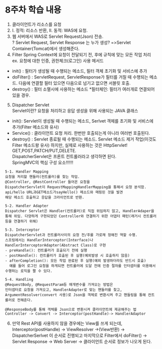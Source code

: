 # 8주차 학습 내용  
  

1. 클라이언트가 리소스를 요청  
2. I. 정적: 리소스 반환, II. 동적: WAS에 요청.
3. 웹 서버에서 WAS로 Servlet Request(Json) 전송.  
   ? Servlet Request, Servlet Response 는 누가 생성? =>Servlet Container(Tomcat)에서 생성해준다.
4. Filter Spring Context에 요청이 전달되기 전, 후에 규칙에 맞는 모든 작업 처리 ex. 요청에 대한 인증, 권한체크(로그인) 사용
   메서드
- init() : 필터가 생성될 때 수행되는 메소드, 필터 객체 초기화 및 서비스에 추가
- doFilter() : ServletRequest, ServletResponse가 필터를 거칠 때 수행되는 메소드. 다음에 연결할 필터 있으면 다음으로 넘기고 없으면 서블릿 호출.
- destroy() : 필터 소멸시에 사용하는 메소드
  *필터체인: 필터가 여러개로 연결되어 있을 경우.

5. Dispatcher Servlet  
   Servlet이란? 요청을 처리하고 응답 생성을 위해 사용되는 JAVA 클래스 
- init(): Servlet이 생성될 때 수행되는 메소드, Serlvet 객체를 초기화 및 서비스에 추가(Filter 메소드와 유사)
- Service() : 클라이언트 요청 처리. 한번만 호출되는게 아니라 여러번 호출된다.
- destroy() : Servlet 종료될 때 수행되는 메소드. Servlet 메소드 제거 작업(이것도 Filter 메소드왕 유사)
  하지만, 실제로 사용하는 것은 HttpServlet!  
  GET,POST,PATCH/PUT,DELETE.  
  DispatcherServlet은 프론트 컨트롤러라고 생각하면 된다.  
  SpringMVC의 핵심 구성 요소!!!!!!

```
5-1. Handler Mapping  
요청을 처리할 핸들러(컨트롤러)를 찾는 작업.  
@Controller, @RestController 들어온 요청을
DispatcherServlet이 RequestMappingHandlerMapping을 통해서 요청 분석함.  
api/hello URL과GET메소드가sayHello() 메소드와 매핑된 것을 발견  
해당 메소드 호출하고 응답을 크라이언트로 반환. 
```
```
5-2. Handler Adapter
Dispatcher Servlet은 Handler(컨트롤러)로 직접 위임하지 않고, HandlerAdaper을 통해 위임. 다양하게 구현되었던 Controller와 연결하기 위한 어댑터 패턴(래거시 컨트롤러 등을 연결하기 위해)  
```

```
5-3. Interceptor
DispatcherServlet과 컨트롤러사이의 요청 전/후를 가로채 정해진 역할 수행.
스프링에서는 HandlerInterceptor(Interface)나 HandlerInterceptorAdapter(Abstract Class)로 구현
- preHandle(): 컨트롤러가 호출되기 전에 실행
- postHandle(): 컨트롤러가 호출된 후 실행(예외발생 시 호출하지 않음)
- afterCompletion(): 모든 작업 완료된 후 실행(예외 발생하더라도 반드시 호출)
  예를 들어 로그인 요청을 하게되면 컨트롤러에 도달 전에 인증 절차를 인터셉터를 이용해서 수행하는 로직을 짤 수 있다.
```

```
5-4. Handling
@RequestBody, @RequestParam등 매개변수를 가져오는 방법은
인터셉터로 요청을 가져오고, HandlerAdapter로 맞는 핸들러를 찾고, ArgumentResolver(convert 사용)로 Json을 객체로 변환시켜 주고 핸들링을 통해 컨트롤러로 전해준다.

@ResponseBody를 통해 객체를 Json으로 변환시켜 클라이언트에 제공해주는 법
Controller -> Convert -> Interceptor(postHandle)-> HandlerAdaptor
```

6. 만약 Rest API를 사용하지 않을 경우에는 View를 쓰게 되는데, Interceptor(postHandle) -> ViewResolver ->(View반환) -> DispatcherSerlvet 이 순서로 진행되고 마지막으로 Filter에서 doFilter() -> Servlet Response -> Web Server -> 클라이언트 순서로 정보가 나오게 된다.

